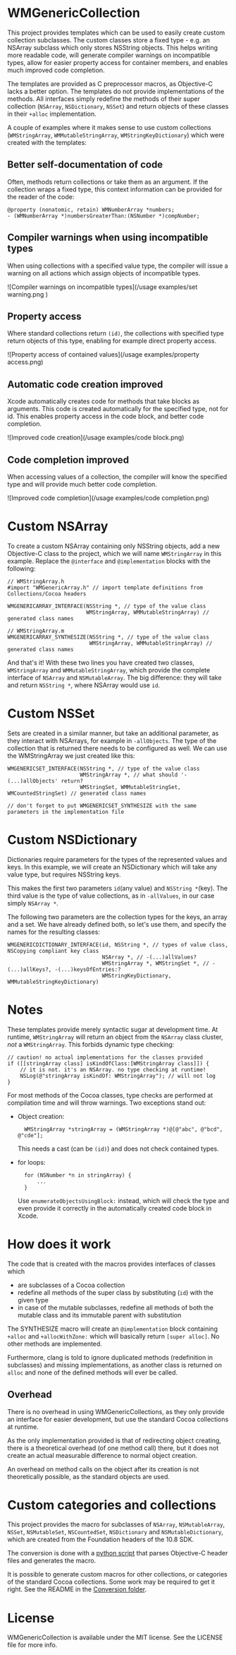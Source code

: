 WMGenericCollection
===================

This project provides templates which can be used to easily create custom collection subclasses. The custom classes store a fixed type - e.g. an NSArray subclass which only stores NSString objects. This helps writing more readable code, will generate compiler warnings on incompatible types, allow for easier property access for container members, and enables much improved code completion.

The templates are provided as C preprocessor macros, as Objective-C lacks a better option. The templates do not provide implementations of the methods. All interfaces simply redefine the methods of their super collection (`NSArray`, `NSDictionary`, `NSSet`) and return objects of these classes in their `+alloc` implementation.

A couple of examples where it makes sense to use custom collections (`WMStringArray`, `WMMutableStringArray`, `WMStringKeyDictionary`) which were created with the templates:

Better self-documentation of code
---------------------------------

Often, methods return collections or take them as an argument. If the collection wraps a fixed type, this context information can be provided for the reader of the code:

    @property (nonatomic, retain) WMNumberArray *numbers;
    - (WMNumberArray *)numbersGreaterThan:(NSNumber *)compNumber;

Compiler warnings when using incompatible types
-----------------------------------------------

When using collections with a specified value type, the compiler will issue a warning on all actions which assign objects of incompatible types.

![Compiler warnings on incompatible types](/usage examples/set warning.png )
  
Property access
---------------

Where standard collections return `(id)`, the collections with specified type return objects of this type, enabling for example direct property access.

![Property access of contained values](/usage examples/property access.png)

Automatic code creation improved
--------------------------------

Xcode automatically creates code for methods that take blocks as arguments. This code is created automatically for the specified type, not for id. This enables property access in the code block, and better code completion.

![Improved code creation](/usage examples/code block.png)

Code completion improved
------------------------

When accessing values of a collection, the compiler will know the specified type and will provide much better code completion.

![Improved code completion](/usage examples/code completion.png)


Custom NSArray
==============

To create a custom NSArray containing only NSString objects, add a new Objective-C class to the project, which we will name `WMStringArray` in this example. Replace the `@interface` and `@implementation` blocks with the following:

    // WMStringArray.h
    #import "WMGenericArray.h" // import template definitions from Collections/Cocoa headers
  
    WMGENERICARRAY_INTERFACE(NSString *, // type of the value class
                             WMStringArray, WMMutableStringArray) // generated class names

    // WMStringArray.m
    WMGENERICARRAY_SYNTHESIZE(NSString *, // type of the value class
                              WMStringArray, WMMutableStringArray) // generated class names

And that's it! With these two lines you have created two classes, `WMStringArray` and `WMMutableStringArray`, which provide the complete interface of `NSArray` and `NSMutableArray`. The big difference: they will take and return `NSString *`, where NSArray would use `id`.

Custom NSSet
============

Sets are created in a similar manner, but take an additional parameter, as they interact with NSArrays, for example in `-allObjects`. The type of the collection that is returned there needs to be configured as well. We can use the WMStringArray we just created like this:

    WMGENERICSET_INTERFACE(NSString *, // type of the value class
                           WMStringArray *, // what should '- (...)allObjects' return?
                           WMStringSet, WMMutableStringSet, WMCountedStringSet) // generated class names

    // don't forget to put WMGENERICSET_SYNTHESIZE with the same parameters in the implementation file

Custom NSDictionary
===================

Dictionaries require parameters for the types of the represented values and keys. In this example, we will create an NSDictionary which will take any value type, but requires NSString keys.

This makes the first two parameters `id`(any value) and `NSString *`(key). The third value is the type of value collections, as in `-allValues`, in our case simply `NSArray *`.

The following two parameters are the collection types for the keys, an array and a set. We have already defined both, so let's use them, and specify the names for the resulting classes:

    WMGENERICDICTIONARY_INTERFACE(id, NSString *, // types of value class, NSCopying compliant key class
                                  NSArray *, // -(...)allValues?
                                  WMStringArray *, WMStringSet *, // -(...)allKeys?, -(...)keysOfEntries:?
                                  WMStringKeyDictionary, WMMutableStringKeyDictionary)

Notes
=====

These templates provide merely syntactic sugar at development time. At runtime, `WMStringArray` will return an object from the `NSArray` class cluster, *not* a `WMStringArray`. This forbids dynamic type checking:

    // caution! no actual implementations for the classes provided
    if ([[stringArray class] isKindOfClass:[WMStringArray class]]) {
        // it is not. it's an NSArray. no type checking at runtime!
        NSLog(@"stringArray isKindOf: WMStringArray"); // will not log
    }

For most methods of the Cocoa classes, type checks are performed at compilation time and will throw warnings. Two exceptions stand out:

* Object creation:
    
        WMStringArray *stringArray = (WMStringArray *)@[@"abc", @"bcd", @"cde"];
    This needs a cast (can be `(id)`) and does not check contained types.

* for loops:
    
        for (NSNumber *n in stringArray) {
            ...
        }
    Use `enumerateObjectsUsingBlock:` instead, which will check the type and even provide it correctly in the automatically created code block in Xcode.

How does it work
================

The code that is created with the macros provides interfaces of classes which
* are subclasses of a Cocoa collection
* redefine all methods of the super class by substituting (`id`) with the given type
* in case of the mutable subclasses, redefine all methods of both the mutable class and its immutable parent with substitution

The SYNTHESIZE macro will create an `@implementation` block containing `+alloc` and `+allocWithZone:` which will basically return `[super alloc]`. No other methods are implemented.

Furthermore, clang is told to ignore duplicated methods (redefinition in subclasses) and missing implementations, as another class is returned on `alloc` and none of the defined methods will ever be called.

Overhead
--------

There is no overhead in using WMGenericCollections, as they only provide an interface for easier development, but use the standard Cocoa collections at runtime.

As the only implementation provided is that of redirecting object creating, there is a theoretical overhead (of one method call) there, but it does not create an actual measurable difference to normal object creation.

An overhead on method calls on the object after its creation is not theoretically possible, as the standard objects are used.

Custom categories and collections
=================================

This project provides the macro for subclasses of `NSArray`, `NSMutableArray`, `NSSet`, `NSMutableSet`, `NSCountedSet`, `NSDictionary` and `NSMutableDictionary`, which are created from the Foundation headers of the 10.8 SDK.

The conversion is done with a [python script](Conversion/convert.py) that parses Objective-C header files and generates the macro.

It is possible to generate custom macros for other collections, or categories of the standard Cocoa collections. Some work may be required to get it right. See the README in the [Conversion folder](Conversion/).

License
=======

WMGenericCollection is available under the MIT license. See the LICENSE file for more info.
